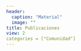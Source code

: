 ```yaml
---
header:
  caption: "Material"
  image: ""
title: Publicaciones
view: 2
categories = ["Comunidad"]
---
```

